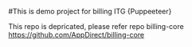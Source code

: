 #This is demo project for billing ITG {Puppeeteer} 

This repo is depricated, please refer repo billing-core https://github.com/AppDirect/billing-core
